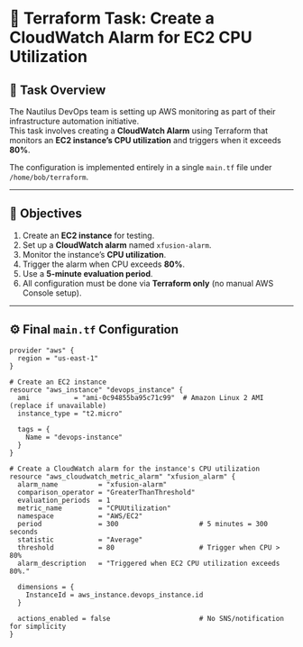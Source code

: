# 🚀 Terraform Task: Create a CloudWatch Alarm for EC2 CPU Utilization

## 📘 Task Overview
The Nautilus DevOps team is setting up AWS monitoring as part of their infrastructure automation initiative.  
This task involves creating a **CloudWatch Alarm** using Terraform that monitors an **EC2 instance’s CPU utilization** and triggers when it exceeds **80%**.

The configuration is implemented entirely in a single `main.tf` file under `/home/bob/terraform`.

---

## 🎯 Objectives

1. Create an **EC2 instance** for testing.
2. Set up a **CloudWatch alarm** named `xfusion-alarm`.
3. Monitor the instance’s **CPU utilization**.
4. Trigger the alarm when CPU exceeds **80%**.
5. Use a **5-minute evaluation period**.
6. All configuration must be done via **Terraform only** (no manual AWS Console setup).

---

## ⚙️ Final `main.tf` Configuration

```hcl
provider "aws" {
  region = "us-east-1"
}

# Create an EC2 instance
resource "aws_instance" "devops_instance" {
  ami           = "ami-0c94855ba95c71c99"  # Amazon Linux 2 AMI (replace if unavailable)
  instance_type = "t2.micro"

  tags = {
    Name = "devops-instance"
  }
}

# Create a CloudWatch alarm for the instance's CPU utilization
resource "aws_cloudwatch_metric_alarm" "xfusion_alarm" {
  alarm_name          = "xfusion-alarm"
  comparison_operator = "GreaterThanThreshold"
  evaluation_periods  = 1
  metric_name         = "CPUUtilization"
  namespace           = "AWS/EC2"
  period              = 300                    # 5 minutes = 300 seconds
  statistic           = "Average"
  threshold           = 80                     # Trigger when CPU > 80%
  alarm_description   = "Triggered when EC2 CPU utilization exceeds 80%."

  dimensions = {
    InstanceId = aws_instance.devops_instance.id
  }

  actions_enabled = false                      # No SNS/notification for simplicity
}
